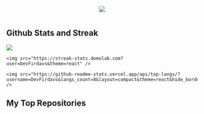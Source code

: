 <p align="center">
    <img src="https://readme-typing-svg.demolab.com?font=Acme&pause=1000&color=5BCDEC&width=435&lines=I'm+full-stack+web+and+flutter+developer.+I+like+scraping." />
</p>

<!-- graph -->
<div>
    <img src="https://github-readme-activity-graph.cyclic.app/graph?username=DevFirdavs&theme=react-dark" alt="">
</div>

<!-- stats and streak and top languages -->
<div>
    <h2>Github Stats and Streak</h2>
    <img src="https://github-readme-stats.vercel.app/api?username=DevFirdavs&show_icons=true&theme=react- dark&bg_color=20232a&title_color=5bcdec&icon_color=5bcdec&text_color=ffffff" />

    <img src="https://streak-stats.demolab.com?user=DevFirdavs&theme=react" />

    <img src="https://github-readme-stats.vercel.app/api/top-langs/?username=DevFirdavs&langs_count=8&layout=compact&theme=react&hide_border=true&bg_color=20232a&title_color=5bcdec&icon_color=5bcdec&hide=Jupyter%20Notebook" />
</div>

<!-- pinned repos -->
<div>
    <h2>My Top Repositories</h2>
    <img src="https://github-readme-stats.vercel.app/api/pin/?username=DevFirdavs&repo=Fitness-App-using-API&title_color=fff&icon_color=f9f9f9&text_color=9f9f9f&bg_color=20232a" alt="">
</div>
